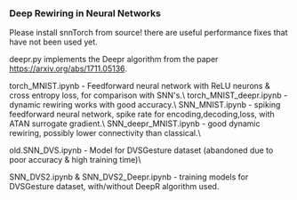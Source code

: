 ### Deep Rewiring in Neural Networks

Please install snnTorch from source! there are useful performance fixes that have not been used yet.

deepr.py implements the Deepr algorithm from the paper https://arxiv.org/abs/1711.05136.

torch_MNIST.ipynb - Feedforward neural network with ReLU neurons & cross entropy loss, for comparison with SNN's.\\
torch_MNIST_deepr.ipynb - dynamic rewiring works with good accuracy.\\ 
SNN_MNIST.ipynb - spiking feedforward neural network, spike rate for encoding,decoding,loss, with ATAN surrogate gradient.\\
SNN_deepr_MNIST.ipynb - good dynamic rewiring, possibly lower connectivity than classical.\\

old.SNN_DVS.ipynb - Model for DVSGesture dataset (abandoned due to poor accuracy & high training time)\\

SNN_DVS2.ipynb & SNN_DVS2_Deepr.ipynb - training models for DVSGesture dataset, with/without DeepR algorithm used.